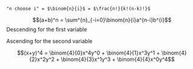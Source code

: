 	"n choose i" = $\binom{n}{i}$ = $\frac{n!}{k!(n-k)!}$




$$(a+b)^n = \sum^{n}_{-i=0}\binom{n}{i}a^{n-i}b^{i}$$
Descending for the first variable

Ascending for the second variable

$$(x+y)^4 = \binom{4}{0}x^4y^0 + \binom{4}{1}x^3y^1 + \binom{4}{2}x^2y^2 + \binom{4}{3}x^1y^3 + \binom{4}{4}x^0y^4$$
